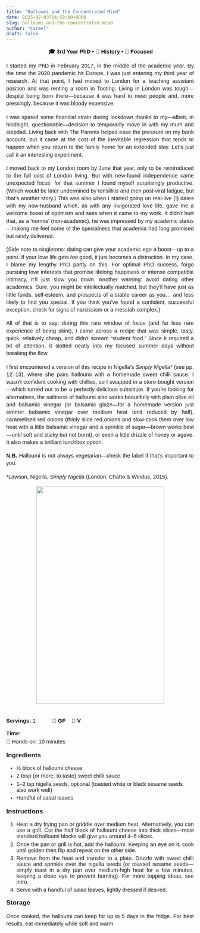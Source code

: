 ```yaml
---
title: "Halloumi and the Concentrated Mind"
date: 2025-07-03T14:59:00+0000
slug: halloumi-and-the-concentrated-mind
author: "Carmel"
draft: false
---
```


<p style="text-align: center;"><span style="font-family: arial;"> <span face="Arial, sans-serif" style="font-size: 11pt; font-weight: 700; text-align: center; white-space-collapse: preserve;">🎓 3rd Year PhD • 📘 History • 🎯 Focused</span></span></p><span id="docs-internal-guid-5b743750-7fff-0c0f-9bce-cdcaa27b5e56"><p dir="ltr" style="line-height: 1.38; margin-bottom: 12pt; margin-top: 0pt; text-align: justify;"><span style="font-family: arial; font-size: 11pt; font-variant-alternates: normal; font-variant-east-asian: normal; font-variant-emoji: normal; font-variant-numeric: normal; font-variant-position: normal; vertical-align: baseline; white-space-collapse: preserve;">I started my PhD in February 2017, in the middle of the academic year. By the time the 2020 pandemic hit Europe, I was just entering my third year of research. At that point, I had moved to London for a teaching assistant position and was renting a room in Tooting. Living in London was tough—despite being born there—because it was hard to meet people and, more pressingly, because it was bloody expensive.</span></p><p dir="ltr" style="line-height: 1.38; margin-bottom: 12pt; margin-top: 0pt; text-align: justify;"><span style="font-family: arial; font-size: 11pt; font-variant-alternates: normal; font-variant-east-asian: normal; font-variant-emoji: normal; font-variant-numeric: normal; font-variant-position: normal; vertical-align: baseline; white-space-collapse: preserve;">I was spared some financial strain during lockdown thanks to my—albeit, in hindsight, questionable—decision to temporarily move in with my mum and stepdad. Living back with The Parents helped ease the pressure on my bank account, but it came at the cost of the inevitable regression that tends to happen when you return to the family home for an extended stay. Let’s just call it an interesting experiment.</span></p><p dir="ltr" style="line-height: 1.38; margin-bottom: 12pt; margin-top: 0pt; text-align: justify;"><span style="font-family: arial; font-size: 11pt; font-variant-alternates: normal; font-variant-east-asian: normal; font-variant-emoji: normal; font-variant-numeric: normal; font-variant-position: normal; vertical-align: baseline; white-space-collapse: preserve;">I moved back to my London room by June that year, only to be reintroduced to the full cost of London living. But with new-found independence came unexpected focus: for that summer I found myself surprisingly productive. </span><span style="font-family: arial; font-size: 11pt; white-space-collapse: preserve;">(Which would be later undermined by tonsillitis and then post-viral fatigue, but that’s another story.) This was also when I started going on real-live (!) dates with my now-husband which, as with any invigorated love life, gave me a welcome boost of optimism and sass when it came to my work. It didn’t hurt that, as a 'normie' (non-academic), he was impressed by my academic status—making me feel some of the specialness that academia had long promised but rarely delivered.</span></p><p dir="ltr" style="line-height: 1.38; margin-bottom: 12pt; margin-top: 0pt; text-align: justify;"><span id="docs-internal-guid-cbed3e50-7fff-ce0f-f8df-d82b28f93234" style="font-family: arial;"><span face="Arial, sans-serif" style="font-size: 11pt; font-variant-alternates: normal; font-variant-east-asian: normal; font-variant-emoji: normal; font-variant-numeric: normal; font-variant-position: normal; vertical-align: baseline; white-space-collapse: preserve;">(Side note to singletons: dating can give your academic ego a boost—up to a point. If your love life gets </span><span face="Arial, sans-serif" style="font-size: 11pt; font-style: italic; font-variant-alternates: normal; font-variant-east-asian: normal; font-variant-emoji: normal; font-variant-numeric: normal; font-variant-position: normal; vertical-align: baseline; white-space-collapse: preserve;">too</span><span face="Arial, sans-serif" style="font-size: 11pt; font-variant-alternates: normal; font-variant-east-asian: normal; font-variant-emoji: normal; font-variant-numeric: normal; font-variant-position: normal; vertical-align: baseline; white-space-collapse: preserve;"> good, it just becomes a distraction. In my case, I blame my lengthy PhD partly on this. For optimal PhD success, forgo pursuing love interests that promise lifelong happiness or intense compatible intimacy, it’ll just slow you down. Another warning: avoid dating other academics. Sure, you might be intellectually matched, but they’ll have just as little funds, self-esteem, and prospects of a stable career as you… and less likely to find you special. If you think you’ve found a confident, successful exception, check for signs of narcissism or a messiah complex.)</span></span></p><p dir="ltr" style="line-height: 1.38; margin-bottom: 12pt; margin-top: 0pt; text-align: justify;"><span style="font-family: arial; font-size: 11pt; font-variant-alternates: normal; font-variant-east-asian: normal; font-variant-emoji: normal; font-variant-numeric: normal; font-variant-position: normal; vertical-align: baseline; white-space-collapse: preserve;">All of that is to say: during this rare window of focus (and far less rare experience of being skint), I came across a recipe that was simple, tasty, quick, relatively cheap, and didn’t scream “student food.” Since it required a bit of attention, it slotted neatly into my focused summer days without breaking the flow.</span></p><p dir="ltr" style="line-height: 1.38; margin-bottom: 12pt; margin-top: 12pt; text-align: justify;"><span style="font-family: arial;"><span face="Arial, sans-serif" style="font-size: 11pt; font-variant-alternates: normal; font-variant-east-asian: normal; font-variant-emoji: normal; font-variant-numeric: normal; font-variant-position: normal; vertical-align: baseline; white-space-collapse: preserve;">I first encountered a version of this recipe in Nigella’s </span><span face="Arial, sans-serif" style="font-size: 11pt; font-style: italic; font-variant-alternates: normal; font-variant-east-asian: normal; font-variant-emoji: normal; font-variant-numeric: normal; font-variant-position: normal; vertical-align: baseline; white-space-collapse: preserve;">Simply Nigella</span><span face="Arial, sans-serif" style="font-size: 11pt; font-variant-alternates: normal; font-variant-east-asian: normal; font-variant-emoji: normal; font-variant-numeric: normal; font-variant-position: normal; vertical-align: baseline; white-space-collapse: preserve;">* (see pp. 12–13), where she pairs halloumi with a homemade sweet chilli sauce. I wasn’t confident cooking with chillies, so I swapped in a store-bought version—which turned out to be a perfectly delicious substitute. If you’re looking for alternatives, the saltiness of halloumi also works beautifully with plain olive oil and balsamic vinegar (or balsamic glaze—for a homemade version just simmer balsamic vinegar over medium heat until reduced by half), caramelised red onions (thinly slice red onions and slow-cook them over low heat with a little balsamic vinegar and a sprinkle of sugar—brown works best—until soft and sticky but not burnt), or even a little drizzle of honey or agave. It also makes a brilliant lunchbox option.</span></span></p><p dir="ltr" style="line-height: 1.38; margin-bottom: 12pt; margin-top: 12pt; text-align: justify;"><span style="font-family: arial;"><span face="Arial, sans-serif" style="font-size: 11pt; font-variant-alternates: normal; font-variant-east-asian: normal; font-variant-emoji: normal; font-variant-numeric: normal; font-variant-position: normal; font-weight: 700; vertical-align: baseline; white-space-collapse: preserve;">N.B.</span><span face="Arial, sans-serif" style="font-size: 11pt; font-variant-alternates: normal; font-variant-east-asian: normal; font-variant-emoji: normal; font-variant-numeric: normal; font-variant-position: normal; vertical-align: baseline; white-space-collapse: preserve;"> Halloumi is not always vegetarian—check the label if that’s important to you.</span></span></p><p dir="ltr" style="line-height: 1.38; margin-bottom: 12pt; margin-top: 12pt; text-align: justify;"><span style="font-family: arial;"><span face="Arial, sans-serif" style="font-size: 11pt; font-variant-alternates: normal; font-variant-east-asian: normal; font-variant-emoji: normal; font-variant-numeric: normal; font-variant-position: normal; vertical-align: baseline; white-space-collapse: preserve;">*Lawson, Nigella, </span><span face="Arial, sans-serif" style="font-size: 11pt; font-style: italic; font-variant-alternates: normal; font-variant-east-asian: normal; font-variant-emoji: normal; font-variant-numeric: normal; font-variant-position: normal; vertical-align: baseline; white-space-collapse: preserve;">Simply Nigella</span><span face="Arial, sans-serif" style="font-size: 11pt; font-variant-alternates: normal; font-variant-east-asian: normal; font-variant-emoji: normal; font-variant-numeric: normal; font-variant-position: normal; vertical-align: baseline; white-space-collapse: preserve;"> (London: Chatto & Windus, 2015).</span></span></p><div class="separator" style="clear: both; text-align: center;"><a href="https://blogger.googleusercontent.com/img/b/R29vZ2xl/AVvXsEgvi2HudRVu6qGgk7KD27_tgamyi18efijCXo4Yd0fpv7tApzjZZ-rx-RIchL-8ikg38nMp4oRdyDeGjnpVJpWALK1CkfqqsGiSir-XGU1yhKf_9PSEdzx37fhy0Hgn7MfEPDu3X7gxwW4TCP7z1eb9sbulsYJMd-ezJbDWrYEyJVmB-oGK6c3sVjlbczE/s3006/Halloumi%20edited.jpeg" style="margin-left: 1em; margin-right: 1em;"><img border="0" data-original-height="3006" data-original-width="1770" height="583" src="https://blogger.googleusercontent.com/img/b/R29vZ2xl/AVvXsEgvi2HudRVu6qGgk7KD27_tgamyi18efijCXo4Yd0fpv7tApzjZZ-rx-RIchL-8ikg38nMp4oRdyDeGjnpVJpWALK1CkfqqsGiSir-XGU1yhKf_9PSEdzx37fhy0Hgn7MfEPDu3X7gxwW4TCP7z1eb9sbulsYJMd-ezJbDWrYEyJVmB-oGK6c3sVjlbczE/w343-h583/Halloumi%20edited.jpeg" width="343" /></a></div><p dir="ltr" style="line-height: 1.38; margin-bottom: 12pt; margin-top: 0pt;"><span style="font-family: arial;"><span face="Arial, sans-serif" style="font-size: 11pt; font-variant-alternates: normal; font-variant-east-asian: normal; font-variant-emoji: normal; font-variant-numeric: normal; font-variant-position: normal; font-weight: 700; vertical-align: baseline; white-space-collapse: preserve;"><br /></span></span></p><p dir="ltr" style="line-height: 1.38; margin-bottom: 12pt; margin-top: 0pt;"><span style="font-family: arial;"><span face="Arial, sans-serif" style="font-size: 11pt; font-variant-alternates: normal; font-variant-east-asian: normal; font-variant-emoji: normal; font-variant-numeric: normal; font-variant-position: normal; font-weight: 700; vertical-align: baseline; white-space-collapse: preserve;">Servings:</span><span face="Arial, sans-serif" style="font-size: 11pt; font-variant-alternates: normal; font-variant-east-asian: normal; font-variant-emoji: normal; font-variant-numeric: normal; font-variant-position: normal; vertical-align: baseline; white-space-collapse: preserve;"> 1           🥖 </span><span face="Arial, sans-serif" style="font-size: 11pt; font-variant-alternates: normal; font-variant-east-asian: normal; font-variant-emoji: normal; font-variant-numeric: normal; font-variant-position: normal; font-weight: 700; vertical-align: baseline; white-space-collapse: preserve;">GF    🥕 V</span></span></p><p class="p1" style="-webkit-text-stroke-color: rgb(0, 0, 0); font-family: Arial; font-feature-settings: normal; font-kerning: auto; font-optical-sizing: auto; font-size-adjust: none; font-size: 14.7px; font-stretch: normal; font-variant-alternates: normal; font-variant-east-asian: normal; font-variant-emoji: normal; font-variant-numeric: normal; font-variant-position: normal; font-variation-settings: normal; line-height: normal; margin: 0px 0px 5.2px;"><span class="s1" style="font-kerning: none;"><b>Time:</b></span></p><p class="p1" style="-webkit-text-stroke-color: rgb(0, 0, 0); font-family: Arial; font-feature-settings: normal; font-kerning: auto; font-optical-sizing: auto; font-size-adjust: none; font-size: 14.7px; font-stretch: normal; font-variant-alternates: normal; font-variant-east-asian: normal; font-variant-emoji: normal; font-variant-numeric: normal; font-variant-position: normal; font-variation-settings: normal; line-height: normal; margin: 0px 0px 5.2px;"><span class="s1" style="font-kerning: none;">👐 Hands-on: 10 minutes</span></p><h3 dir="ltr" style="line-height: 1.656; margin-bottom: 4pt; margin-top: 14pt;"><p class="p1" style="-webkit-text-stroke-color: rgb(0, 0, 0); font-family: Arial; font-feature-settings: normal; font-kerning: auto; font-optical-sizing: auto; font-size-adjust: none; font-size: 17.3px; font-stretch: normal; font-variant-alternates: normal; font-variant-east-asian: normal; font-variant-emoji: normal; font-variant-numeric: normal; font-variant-position: normal; font-variation-settings: normal; font-weight: 400; line-height: normal; margin: 0px 0px 5.3px;"><span class="s1" style="font-kerning: none;"><b>Ingredients</b></span></p><p class="p1" style="-webkit-text-stroke-color: rgb(0, 0, 0); font-family: Arial; font-feature-settings: normal; font-kerning: auto; font-optical-sizing: auto; font-size-adjust: none; font-size: 17.3px; font-stretch: normal; font-variant-alternates: normal; font-variant-east-asian: normal; font-variant-emoji: normal; font-variant-numeric: normal; font-variant-position: normal; font-variation-settings: normal; font-weight: 400; line-height: normal; margin: 0px 0px 5.3px;"><span class="s1" style="font-kerning: none;"></span></p><ul class="ul1" style="font-size: medium; font-weight: 400;"><li class="li1" style="-webkit-text-stroke: rgb(0, 0, 0); font-family: Arial; font-feature-settings: normal; font-kerning: auto; font-optical-sizing: auto; font-size-adjust: none; font-size: 14.7px; font-stretch: normal; font-variant-alternates: normal; font-variant-east-asian: normal; font-variant-emoji: normal; font-variant-numeric: normal; font-variant-position: normal; font-variation-settings: normal; line-height: normal; margin: 0px 0px 5.2px;"><span class="s1"></span><span class="s2" style="font-kerning: none;">½ block of halloumi cheese</span></li><li class="li1" style="-webkit-text-stroke: rgb(0, 0, 0); font-family: Arial; font-feature-settings: normal; font-kerning: auto; font-optical-sizing: auto; font-size-adjust: none; font-size: 14.7px; font-stretch: normal; font-variant-alternates: normal; font-variant-east-asian: normal; font-variant-emoji: normal; font-variant-numeric: normal; font-variant-position: normal; font-variation-settings: normal; line-height: normal; margin: 0px 0px 5.2px;"><span class="s2" style="font-kerning: none;">2 tbsp (or more, to taste) sweet chilli sauce</span></li><li class="li1" style="-webkit-text-stroke: rgb(0, 0, 0); font-family: Arial; font-feature-settings: normal; font-kerning: auto; font-optical-sizing: auto; font-size-adjust: none; font-size: 14.7px; font-stretch: normal; font-variant-alternates: normal; font-variant-east-asian: normal; font-variant-emoji: normal; font-variant-numeric: normal; font-variant-position: normal; font-variation-settings: normal; line-height: normal; margin: 0px 0px 5.2px;"><span class="s2" style="font-kerning: none;">1–2 tsp nigella seeds, optional (toasted white or black sesame seeds also work well)</span></li><li class="li1" style="-webkit-text-stroke: rgb(0, 0, 0); font-family: Arial; font-feature-settings: normal; font-kerning: auto; font-optical-sizing: auto; font-size-adjust: none; font-size: 14.7px; font-stretch: normal; font-variant-alternates: normal; font-variant-east-asian: normal; font-variant-emoji: normal; font-variant-numeric: normal; font-variant-position: normal; font-variation-settings: normal; line-height: normal; margin: 0px 0px 5.2px;"><span class="s2" style="font-kerning: none;">Handful of salad leaves</span></li></ul></h3><h3 dir="ltr" style="line-height: 1.38; margin-bottom: 8pt; margin-top: 14pt; text-align: justify;"><p class="p1" style="-webkit-text-stroke-color: rgb(0, 0, 0); font-family: Arial; font-feature-settings: normal; font-kerning: auto; font-optical-sizing: auto; font-size-adjust: none; font-size: 17.3px; font-stretch: normal; font-variant-alternates: normal; font-variant-east-asian: normal; font-variant-emoji: normal; font-variant-numeric: normal; font-variant-position: normal; font-variation-settings: normal; font-weight: 400; line-height: normal; margin: 0px 0px 10.7px;"><span class="s1" style="font-kerning: none;"><b>Instructions</b></span></p></h3><div><span style="font-family: arial; font-size: 13pt; font-variant-alternates: normal; font-variant-east-asian: normal; font-variant-emoji: normal; font-variant-numeric: normal; font-variant-position: normal; vertical-align: baseline; white-space-collapse: preserve;"><ol class="ol1" style="font-size: medium; white-space-collapse: collapse;"><li class="li2" style="-webkit-text-stroke: rgb(0, 0, 0); font-family: Arial; font-feature-settings: normal; font-kerning: auto; font-optical-sizing: auto; font-size-adjust: none; font-size: 14.7px; font-stretch: normal; font-variant-alternates: normal; font-variant-east-asian: normal; font-variant-emoji: normal; font-variant-numeric: normal; font-variant-position: normal; font-variation-settings: normal; line-height: normal; margin: 0px 0px 5.2px; text-align: justify;"><span class="s1" style="font-kerning: none;">Heat a dry frying pan or griddle over medium heat. Alternatively, you can use a grill. Cut the half block of halloumi cheese into thick slices—most standard halloumi blocks will give you around 4<span id="docs-internal-guid-0152db98-7fff-1b3d-861d-e43ee59c4b96"><span face="Arial, sans-serif" style="font-size: 11pt; font-variant-alternates: normal; font-variant-east-asian: normal; font-variant-emoji: normal; font-variant-numeric: normal; font-variant-position: normal; vertical-align: baseline; white-space-collapse: preserve;">–</span></span>5 </span><span class="s1" style="font-kerning: none;">slices.</span></li><li class="li2" style="-webkit-text-stroke: rgb(0, 0, 0); font-family: Arial; font-feature-settings: normal; font-kerning: auto; font-optical-sizing: auto; font-size-adjust: none; font-size: 14.7px; font-stretch: normal; font-variant-alternates: normal; font-variant-east-asian: normal; font-variant-emoji: normal; font-variant-numeric: normal; font-variant-position: normal; font-variation-settings: normal; line-height: normal; margin: 0px 0px 5.2px; text-align: justify;"><span class="s1" style="font-kerning: none;">Once the pan or grill is hot, add the halloumi. Keeping an eye on it, cook until golden then flip and repeat on the other side.</span></li><li class="li2" style="-webkit-text-stroke: rgb(0, 0, 0); font-family: Arial; font-feature-settings: normal; font-kerning: auto; font-optical-sizing: auto; font-size-adjust: none; font-size: 14.7px; font-stretch: normal; font-variant-alternates: normal; font-variant-east-asian: normal; font-variant-emoji: normal; font-variant-numeric: normal; font-variant-position: normal; font-variation-settings: normal; line-height: normal; margin: 0px 0px 5.2px; text-align: justify;"><span class="s1" style="font-kerning: none;">Remove from the heat and transfer to a plate. Drizzle with sweet chilli sauce and sprinkle over the nigella seeds (or toasted sesame seeds—simply toast in a dry pan over medium-high heat for a few minutes, keeping a close eye to prevent burning). For more topping ideas, see intro.</span></li><li class="li2" style="-webkit-text-stroke: rgb(0, 0, 0); font-family: Arial; font-feature-settings: normal; font-kerning: auto; font-optical-sizing: auto; font-size-adjust: none; font-size: 14.7px; font-stretch: normal; font-variant-alternates: normal; font-variant-east-asian: normal; font-variant-emoji: normal; font-variant-numeric: normal; font-variant-position: normal; font-variation-settings: normal; line-height: normal; margin: 0px 0px 5.2px; text-align: justify;"><span class="s1" style="font-kerning: none;">Serve with a handful of salad leaves, lightly dressed if desired.</span></li></ol></span></div><p class="p1" style="-webkit-text-stroke-color: rgb(0, 0, 0); font-family: Arial; font-feature-settings: normal; font-kerning: auto; font-optical-sizing: auto; font-size-adjust: none; font-size: 17.3px; font-stretch: normal; font-variant-alternates: normal; font-variant-east-asian: normal; font-variant-emoji: normal; font-variant-numeric: normal; font-variant-position: normal; font-variation-settings: normal; line-height: normal; margin: 0px;"><span class="s1" style="font-kerning: none;"><b>Storage</b></span></p><p dir="ltr" style="line-height: 1.38; margin-bottom: 12pt; margin-top: 12pt; text-align: justify;"><span style="font-family: arial; font-size: 11pt; font-variant-alternates: normal; font-variant-east-asian: normal; font-variant-emoji: normal; font-variant-numeric: normal; font-variant-position: normal; vertical-align: baseline; white-space-collapse: preserve;">Once cooked, the halloumi can keep for up to 5 days in the fridge. For best results, eat immediately while soft and warm.</span></p><div><span face="Arial, sans-serif" style="font-size: 11pt; font-variant-alternates: normal; font-variant-east-asian: normal; font-variant-emoji: normal; font-variant-numeric: normal; font-variant-position: normal; vertical-align: baseline; white-space-collapse: preserve;"><br /></span></div></span>